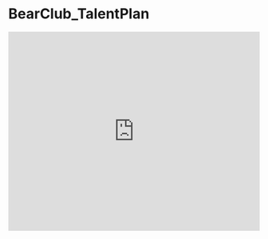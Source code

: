 # BearClub_TalentPlan

<iframe src="https://onedrive.live.com/embed?cid=2D084BC390E48751&amp;resid=2D084BC390E48751%2148761&amp;authkey=AMsivvi1oblFLlE&amp;em=2&amp;wdAr=1.7777777777777777" width="100%" height="400px" frameborder="0">这是嵌入 <a target="_blank" href="https://office.com">Microsoft Office</a> 演示文稿，由 <a target="_blank" href="https://office.com/webapps">Office</a> 提供支持。</iframe>
